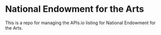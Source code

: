 # National Endowment for the Arts
This is a repo for managing the APIs.io listing for National Endowment for the Arts.